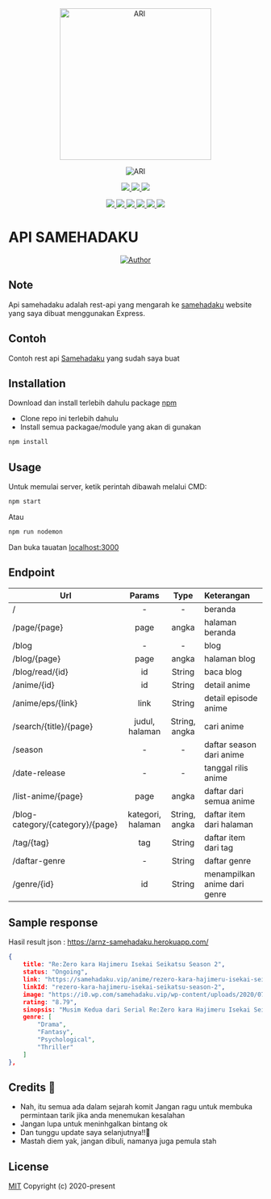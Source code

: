 <div align="center">
<img src="https://telegra.ph/file/3b6aa5e41e8cb0ea51574.jpg" alt="ARI" width="300" />

![ARI](https://socialify.git.ci/LoliKillers/api-samehadaku/image?description=1&font=Source%20Code%20Pro&forks=1&language=1&owner=1&pattern=Floating%20Cogs&stargazers=1&theme=Dark) <br>

<p align="center">
<a href="https://t.me/Loli_Killers" alt="Telegram!"> <img src="https://aleen42.github.io/badges/src/telegram.svg" /> </a>
<a href="https://wa.me/6285852203076" alt="Whatsapp!"> <img src="https://aleen42.github.io/badges/src/whatsapp.svg" /> </a>
<a href="https://github.com/LoliKillers/api-samehadaku/graphs/commit-activity" alt="Maintenance"> <img src="https://img.shields.io/badge/Maintained%3F-yes-green.svg" /> </a>
</p>
<p align="center">
<a href="https://github.com/LoliKillers/api-samehadaku" alt="GitHub closed issues"> <img src="https://img.shields.io/github/issues-closed-raw/LoliKillers/api-samehadaku?style=flat&logo=github&color=success" /> </a>
<a href="https://github.com/LoliKillers/api-samehadaku" alt="GitHub commit activity"> <img src="https://img.shields.io/github/commit-activity/m/LoliKillers/api-samehadaku" /> </a>
<a href="https://github.com/LoliKillers/api-samehadaku/graphs/contributors" alt="GitHub contributors"> <img src="https://img.shields.io/github/contributors/LoliKillers/api-samehadaku?style=flat&logo=github" /> </a>
<a href="https://github.com/LoliKillers/api-samehadaku/network/members" alt="GitHub forks"> <img src="https://img.shields.io/github/forks/LoliKillers/api-samehadaku?label=Forks&logo=github" /> </a>
<a href="https://github.com/LoliKillers/api-samehadaku" alt="GitHub closed pull requests"> <img src="https://img.shields.io/github/issues-pr-closed-raw/LoliKillers/api-samehadaku?color=success" /> </a>
<a href="https://github.com/LoliKillers/api-samehadaku" alt="GitHub issues"> <img src="https://img.shields.io/github/issues-raw/LoliKillers/api-samehadaku?style=flat&logo=github&color=yellow" /> </a>
</p>
</div>

# API SAMEHADAKU

>
>
>
</div>
<p align="center">
  <a href="https://github.com/LoliKillers"><img title="Author" src="https://img.shields.io/badge/Author-Loli Killers-red.svg?style=for-the-badge&logo=github" /></a>
  <h4 align="center">
</h4>
</p>

## Note
Api samehadaku adalah rest-api yang mengarah ke [samehadaku](https://samehadaku.vip) website yang saya dibuat menggunakan Express.

## Contoh
Contoh rest api [Samehadaku](https://arnz-samehadaku.herokuapp.com/) yang sudah saya buat

## Installation

Download dan install terlebih dahulu package [npm](https://npmjs.com/)

* Clone repo ini terlebih dahulu
* Install semua packagae/module yang akan di gunakan
```bash
npm install
```

## Usage

Untuk memulai server, ketik perintah dibawah melalui CMD:
```bash
npm start
```
Atau
```bash
npm run nodemon
```
Dan buka tauatan [localhost:3000](http://localhost:3000/)

## Endpoint

| Url        | Params           | Type | Keterangan |
| ------------- |:-------------:| :-----:|  :-----|
| /      | - | - | beranda  
| /page/{page}    | page     |  angka | halaman beranda |
| /blog   | -     |  - | blog |
| /blog/{page}   | page     |  angka | halaman blog |
| /blog/read/{id}   | id     |  String | baca blog |
| /anime/{id}   | id     |  String | detail anime |
| /anime/eps/{link}   | link     |  String | detail episode anime |
| /search/{title}/{page}   | judul, halaman     |  String, angka | cari anime |
| /season | -     |  - | daftar season dari anime |
| /date-release | -     |  - | tanggal rilis anime |
| /list-anime/{page} | page     |  angka | daftar dari semua anime |
| /blog-category/{category}/{page} | kategori, halaman     |  String, angka | daftar item dari halaman |
| /tag/{tag} | tag   |  String | daftar item dari tag |
| /daftar-genre | -   |  String | daftar genre|
| /genre/{id} | id   |  String | menampilkan anime dari genre |


## Sample response

Hasil result json : https://arnz-samehadaku.herokuapp.com/
```json
{
    title: "Re:Zero kara Hajimeru Isekai Seikatsu Season 2",
    status: "Ongoing",
    link: "https://samehadaku.vip/anime/rezero-kara-hajimeru-isekai-seikatsu-season-2/",
    linkId: "rezero-kara-hajimeru-isekai-seikatsu-season-2",
    image: "https://i0.wp.com/samehadaku.vip/wp-content/uploads/2020/07/108005.jpg?quality=90&resize=150,210",
    rating: "8.79",
    sinopsis: "Musim Kedua dari Serial Re:Zero kara Hajimeru Isekai Seikatsu.",
    genre: [
        "Drama",
        "Fantasy",
        "Psychological",
        "Thriller"
    ]
},
```

## Credits 📍
* Nah, itu semua ada dalam sejarah komit
Jangan ragu untuk membuka permintaan tarik jika anda menemukan kesalahan
* Jangan lupa untuk meninhgalkan bintang ok
* Dan tunggu update saya selanjutnya!!👣
* Mastah diem yak, jangan dibuli, namanya juga pemula stah


## License
[MIT](https://choosealicense.com/licenses/mit/)
Copyright (c) 2020-present
